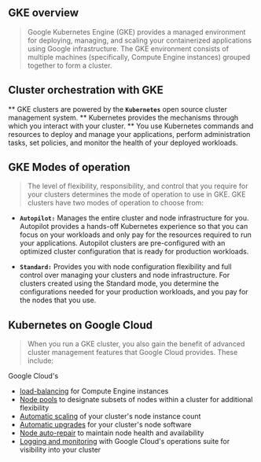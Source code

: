 ## GKE overview
> Google Kubernetes Engine (GKE) provides a managed environment for deploying, managing, and scaling your containerized applications using Google infrastructure. The GKE environment consists of multiple machines (specifically, Compute Engine instances) grouped together to form a cluster.

## Cluster orchestration with GKE
** GKE clusters are powered by the **`Kubernetes`** open source cluster management system. 
** Kubernetes provides the mechanisms through which you interact with your cluster. 
** You use Kubernetes commands and resources to deploy and manage your applications, perform administration tasks, set policies, and monitor the health of your deployed workloads.

## GKE Modes of operation
> The level of flexibility, responsibility, and control that you require for your clusters determines the mode of operation to use in GKE. GKE clusters have two modes of operation to choose from:

* **`Autopilot:`** Manages the entire cluster and node infrastructure for you. Autopilot provides a hands-off Kubernetes experience so that you can focus on your workloads and only pay for the resources required to run your applications. Autopilot clusters are pre-configured with an optimized cluster configuration that is ready for production workloads.

* **`Standard:`** Provides you with node configuration flexibility and full control over managing your clusters and node infrastructure. For clusters created using the Standard mode, you determine the configurations needed for your production workloads, and you pay for the nodes that you use.

## Kubernetes on Google Cloud
> When you run a GKE cluster, you also gain the benefit of advanced cluster management features that Google Cloud provides. These include:

Google Cloud's 
* [load-balancing](https://cloud.google.com/compute/docs/load-balancing-and-autoscaling) for Compute Engine instances
* [Node pools](https://cloud.google.com/kubernetes-engine/docs/concepts/node-pools) to designate subsets of nodes within a cluster for additional flexibility
* [Automatic scaling](https://cloud.google.com/kubernetes-engine/docs/concepts/cluster-autoscaler) of your cluster's node instance count
* [Automatic upgrades](https://cloud.google.com/kubernetes-engine/docs/how-to/node-auto-upgrades) for your cluster's node software
* [Node auto-repair](https://cloud.google.com/kubernetes-engine/docs/how-to/node-auto-repair) to maintain node health and availability
* [Logging and monitoring](https://cloud.google.com/stackdriver/docs/solutions/gke) with Google Cloud's operations suite for visibility into your cluster
